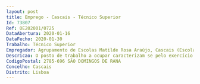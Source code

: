 ```yaml
--- 
layout: post
title: Emprego - Cascais - Técnico Superior
Id: 73807
Ref: OE202001/0725
DataAbertura: 2020-01-16
DataFecho: 2020-01-30
Trabalho: Técnico Superior
Empregador: Agrupamento de Escolas Matilde Rosa Araújo, Cascais (Escola Básica e Secundária Matilde Rosa Araújo, Matarraque, Cascais - Sede)
Descricao: O posto de trabalho a ocupar caracterizam se pelo exercício de funções correspondentes à categoria de técnico superior ( generalista )
CodigoPostal: 2785-696 SÃO DOMINGOS DE RANA
Concelho: Cascais
Distrito: Lisboa
--- 
```


